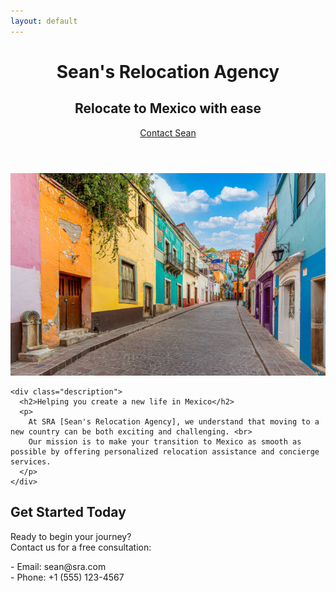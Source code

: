 ```yaml
---
layout: default
---
```


<link rel="stylesheet" href="/styles.css">

<header>
  <h1>Sean's Relocation Agency</h1>
  <h2>Relocate to Mexico with ease</h2>
  <a href="#contact" class="cta-button">Contact Sean</a>
</header>

<div class="container">
  <div class="content">
    <img src="./illustration.jpg" alt="Mexican road" class="illustration">

    <div class="description">
      <h2>Helping you create a new life in Mexico</h2>
      <p>
        At SRA [Sean's Relocation Agency], we understand that moving to a new country can be both exciting and challenging. <br>
        Our mission is to make your transition to Mexico as smooth as possible by offering personalized relocation assistance and concierge services.
      </p>
    </div>
  </div>
  
  <h2 id="contact">Get Started Today</h2>
  <p>
    Ready to begin your journey? <br>
    Contact us for a free consultation:
  </p>
  <p>
    - Email: sean@sra.com<br>
    - Phone: +1 (555) 123-4567
  </p>
</div>

